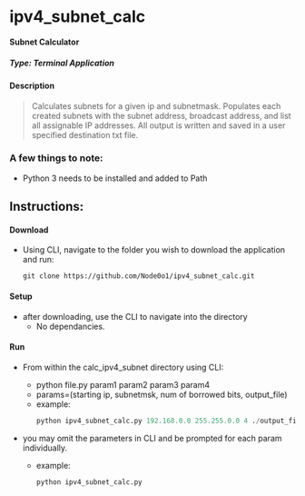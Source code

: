 # ipv4_subnet_calc
**Subnet Calculator**
##### *Type: Terminal Application*

#### Description
> Calculates subnets for a given ip and subnetmask.
> Populates each created subnets with the subnet address, broadcast address, and list all assignable IP addresses.
> All output is written and saved in a user specified destination txt file.

### A few things to note:
- Python 3 needs to be installed and added to Path

## **Instructions:**
#### **Download**
- Using CLI, navigate to the folder you wish to download the application and run:
  ```console
  git clone https://github.com/Node0o1/ipv4_subnet_calc.git
  ```

#### **Setup**
- after downloading, use the CLI to navigate into the directory
  - No dependancies.

#### **Run**
  - From within the calc_ipv4_subnet directory using CLI:
    - python file.py param1 param2 param3 param4
    - params=(starting ip, subnetmsk, num of borrowed bits, output_file)
    - example: 
      ```py
      python ipv4_subnet_calc.py 192.168.0.0 255.255.0.0 4 ./output_file.txt
      ```

  - you may omit the parameters in CLI and be prompted for each param individually.
    - example:
      ```py
      python ipv4_subnet_calc.py
      ```
